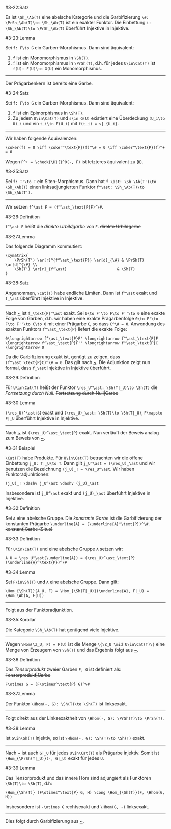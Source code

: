 #3-22:Satz

Es ist `\Sh_\Ab(T)` eine abelsche Kategorie und die Garbifizierung `\#: \PrSh_\Ab(T)\to \Sh_\Ab(T)` ist ein exakter Funktor. Die Einbettung `i: \Sh_\Ab(T)\to \PrSh_\Ab(T)` überführt Injektive in Injektive.

#3-23:Lemma

Sei `f: F\to G` ein Garben-Morphismus. Dann sind äquivalent:

1. `f` ist ein Monomorphismus in `\Sh(T)`.
2. `f` ist ein Monomorphismus in `\PrSh(T)`, d.h. für jedes `U\in\Cat(T)` ist `f(U): F(U)\to G(U)` ein Monomorphismus.

---

Der Prägarbenkern ist bereits eine Garbe.

#3-24:Satz

Sei `f: F\to G` ein Garben-Morphismus. Dann sind äquivalent:

1. `f` ist ein Epimorphismus in `\Sh(T)`.
2. Zu jedem `U\in\Cat(T)` und `s\in G(U)` existiert eine Überdeckung `(U_i\to U)_i` und ein `t_i\in F(U_i)` mit `f(t_i) = s|_{U_i}`.

---

Wir haben folgende Äquivalenzen:

    \coker(f) = 0 \iff \coker^\text{P}(f)^\# = 0 \iff \coker^\text{P}(f)^+ = 0

Wegen `F^+ = \check{\H}{}^0(-, F)` ist letzteres äquivalent zu (ii).

#3-25:Satz

Sei `f: T'\to T` ein Siten-Morphismus. Dann hat `f_\ast: \Sh_\Ab(T')\to \Sh_\Ab(T)` einen linksadjungierten Funktor `f^\ast: \Sh_\Ab(T)\to \Sh_\Ab(T')`.

---

Wir setzen `f^\ast F = (f^\ast_\text{P}F)^\#`.

#3-26:Definition

`f^\ast F` heißt die *direkte Urbildgarbe* von `F`. ~~direkte Urbildgarbe~~

#3-27:Lemma

Das folgende Diagramm kommutiert:

    \xymatrix{
        \PrSh(T') \ar[r]^{f^\ast_\text{P}} \ar[d]_{\#} & \PrSh(T) \ar[d]^{\#} \\
        \Sh(T') \ar[r]_{f^\ast}                      & \Sh(T)
    }

#3-28:Satz

Angenommen, `\Cat(T)` habe endliche Limiten. Dann ist `f^\ast` exakt und `f_\ast` überführt Injektive in Injektive.

---

Nach [~](#2-49) ist `f_\text{P}^\ast` exakt. Sei `0\to F'\to F\to F''\to 0` eine exakte Folge von Garben, d.h. wir haben eine exakte Prägarbenfolge `0\to F'\to F\to F''\to C\to 0` mit einer Prägarbe `C`, so dass `C^\# = 0`. Anwendung des exakten Funktors `f^\ast_\text{P}` liefert die exakte Folge:

    0\longrightarrow f^\ast_\text{P}F' \longrightarrow f^\ast_\text{P}F \longrightarrow f^\ast_\text{P}F'' \longrightarrow f^\ast_\text{P}C \longrightarrow 0

Da die Garbifizierung exakt ist, genügt zu zeigen, dass `(f^\ast_\text{P}C)^\# = 0`. Das gilt nach [~](#3-27). Die Adjunktion zeigt nun formal, dass `f_\ast` Injektive in Injektive überführt.

#3-29:Definition

Für `U\in\Cat(T)` heißt der Funktor `\res_U^\ast: \Sh(T|_U)\to \Sh(T)` die *Fortsetzung durch Null*. ~~Fortsetzung durch Null|Garbe~~

#3-30:Lemma

`(\res_U)^\ast` ist exakt und `(\res_U)_\ast: \Sh(T)\to \Sh(T|_U)`, `F\mapsto F|_U` überführt Injektive in Injektive.

---

Nach [~](#2-52) ist `(\res_U)^\ast_\text{P}` exakt. Nun verläuft der Beweis analog zum Beweis von [~](#3-28).

#3-31:Beispiel

`\Cat(T)` habe Produkte. Für `U\in\Cat(T)` betrachten wir die offene Einbettung `j_U: T|_U\to T`. Dann gilt `j_U^\ast = (\res_U)_\ast` und wir benutzen die Bezeichnung `(j_U)_! = \res_U^\ast`. Wir haben Funktoradjunktionen:

    (j_U)_! \dashv j_U^\ast \dashv (j_U)_\ast

Insbesondere ist `j_U^\ast` exakt und `(j_U)_\ast` überführt Injektive in Injektive.

#3-32:Definition

Sei `A` eine abelsche Gruppe. Die *konstante Garbe* ist die Garbifizierung der konstanten Prägarbe `\underline{A} = (\underline{A}^\text{P})^\#`. ~~konstant|Garbe (Situs)~~

#3-33:Definition

Für `U\in\Cat(T)` und eine abelsche Gruppe `A` setzen wir:

    A_U = \res_U^\ast(\underline{A}) = (\res_U)^\ast_\text{P} (\underline{A}^\text{P})^\#

#3-34:Lemma

Sei `F\in\Sh(T)` und `A` eine abelsche Gruppe. Dann gilt:

    \Hom_{\Sh(T)}(A_U, F) = \Hom_{\Sh(T|_U)}(\underline{A}, F|_U) = \Hom_\Ab(A, F(U))

---

Folgt aus der Funktoradjunktion.

#3-35:Korollar

Die Kategorie `\Sh_\Ab(T)` hat genügend viele Injektive.

---

Wegen `\Hom(\Z_U, F) = F(U)` ist die Menge `\{\Z_U \mid U\in\Cat(T)\}` eine Menge von Erzeugern von `\Sh(T)` und das Ergebnis folgt aus [~](#3-3).

#3-36:Definition

Das *Tensorprodukt* zweier Garben `F, G` ist definiert als: ~~Tensorprodukt|Garbe~~

    F\otimes G = (F\otimes^\text{P} G)^\#

#3-37:Lemma

Der Funktor `\Hhom(-, G): \Sh(T)\to \Sh(T)` ist linksexakt.

---

Folgt direkt aus der Linksexaktheit von `\Hhom(-, G): \PrSh(T)\to \PrSh(T)`.

#3-38:Lemma

Ist `G\in\Sh(T)` injektiv, so ist `\Hhom(-, G): \Sh(T)\to \Sh(T)` exakt.

---

Nach [~](#2-52) ist auch `G|_U` für jedes `U\in\Cat(T)` als Prägarbe injektiv. Somit ist `\Hom_{\PrSh(T|_U)}(-, G|_U)` exakt für jedes `U`.

#3-39:Lemma

Das Tensorprodukt und das innere Hom sind adjungiert als Funktoren `\Sh(T)\to \Sh(T)`, d.h:

    \Hom_{\Sh(T)} (F\otimes^\text{P} G, H) \cong \Hom_{\Sh(T)}(F, \Hhom(G, H))

Insbesondere ist `-\otimes G` rechtsexakt und `\Hhom(G, -)` linksexakt.

---

Dies folgt durch Garbifizierung aus [~](#2-62).
